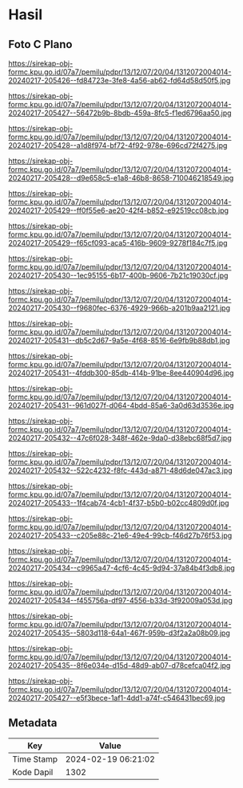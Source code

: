 # Hasil

## Foto C Plano

https://sirekap-obj-formc.kpu.go.id/07a7/pemilu/pdpr/13/12/07/20/04/1312072004014-20240217-205426--fd84723e-3fe8-4a56-ab62-fd64d58d50f5.jpg

https://sirekap-obj-formc.kpu.go.id/07a7/pemilu/pdpr/13/12/07/20/04/1312072004014-20240217-205427--56472b9b-8bdb-459a-8fc5-f1ed6796aa50.jpg

https://sirekap-obj-formc.kpu.go.id/07a7/pemilu/pdpr/13/12/07/20/04/1312072004014-20240217-205428--a1d8f974-bf72-4f92-978e-696cd72f4275.jpg

https://sirekap-obj-formc.kpu.go.id/07a7/pemilu/pdpr/13/12/07/20/04/1312072004014-20240217-205428--d9e658c5-e1a8-46b8-8658-710046218549.jpg

https://sirekap-obj-formc.kpu.go.id/07a7/pemilu/pdpr/13/12/07/20/04/1312072004014-20240217-205429--ff0f55e6-ae20-42f4-b852-e92519cc08cb.jpg

https://sirekap-obj-formc.kpu.go.id/07a7/pemilu/pdpr/13/12/07/20/04/1312072004014-20240217-205429--f65cf093-aca5-416b-9609-9278f184c7f5.jpg

https://sirekap-obj-formc.kpu.go.id/07a7/pemilu/pdpr/13/12/07/20/04/1312072004014-20240217-205430--1ec95155-6b17-400b-9606-7b21c19030cf.jpg

https://sirekap-obj-formc.kpu.go.id/07a7/pemilu/pdpr/13/12/07/20/04/1312072004014-20240217-205430--f9680fec-6376-4929-966b-a201b9aa2121.jpg

https://sirekap-obj-formc.kpu.go.id/07a7/pemilu/pdpr/13/12/07/20/04/1312072004014-20240217-205431--db5c2d67-9a5e-4f68-8516-6e9fb9b88db1.jpg

https://sirekap-obj-formc.kpu.go.id/07a7/pemilu/pdpr/13/12/07/20/04/1312072004014-20240217-205431--4fddb300-85db-414b-91be-8ee440904d96.jpg

https://sirekap-obj-formc.kpu.go.id/07a7/pemilu/pdpr/13/12/07/20/04/1312072004014-20240217-205431--961d027f-d064-4bdd-85a6-3a0d63d3536e.jpg

https://sirekap-obj-formc.kpu.go.id/07a7/pemilu/pdpr/13/12/07/20/04/1312072004014-20240217-205432--47c6f028-348f-462e-9da0-d38ebc68f5d7.jpg

https://sirekap-obj-formc.kpu.go.id/07a7/pemilu/pdpr/13/12/07/20/04/1312072004014-20240217-205432--522c4232-f8fc-443d-a871-48d6de047ac3.jpg

https://sirekap-obj-formc.kpu.go.id/07a7/pemilu/pdpr/13/12/07/20/04/1312072004014-20240217-205433--1f4cab74-4cb1-4f37-b5b0-b02cc4809d0f.jpg

https://sirekap-obj-formc.kpu.go.id/07a7/pemilu/pdpr/13/12/07/20/04/1312072004014-20240217-205433--c205e88c-21e6-49e4-99cb-f46d27b76f53.jpg

https://sirekap-obj-formc.kpu.go.id/07a7/pemilu/pdpr/13/12/07/20/04/1312072004014-20240217-205434--c9965a47-4cf6-4c45-9d94-37a84b4f3db8.jpg

https://sirekap-obj-formc.kpu.go.id/07a7/pemilu/pdpr/13/12/07/20/04/1312072004014-20240217-205434--f455756a-df97-4556-b33d-3f92009a053d.jpg

https://sirekap-obj-formc.kpu.go.id/07a7/pemilu/pdpr/13/12/07/20/04/1312072004014-20240217-205435--5803d118-64a1-467f-959b-d3f2a2a08b09.jpg

https://sirekap-obj-formc.kpu.go.id/07a7/pemilu/pdpr/13/12/07/20/04/1312072004014-20240217-205435--8f6e034e-d15d-48d9-ab07-d78cefca04f2.jpg

https://sirekap-obj-formc.kpu.go.id/07a7/pemilu/pdpr/13/12/07/20/04/1312072004014-20240217-205427--e5f3bece-1af1-4dd1-a74f-c546431bec69.jpg


## Metadata

| Key        | Value               |
| ---------- | ------------------- |
| Time Stamp | 2024-02-19 06:21:02 |
| Kode Dapil | 1302                |



